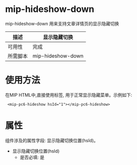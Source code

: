 ﻿# mip-hideshow-down 

mip-hideshow-down 用来支持文章详情页的显示隐藏切换

| 描述 | 显示隐藏切换|
|---|---|
|可用性	|完成 |
|所需脚本| mip-hideshow-down |

# 使用方法

在MIP HTML中,直接使用标签, 用于正常显示隐藏菜单。示例如下:
```
 <mip-pc6-hideshow hsId="1"></mip-pc6-hideshow>
```

# 属性
组件涉及的属性字段: 显示隐藏切换位置(hsId)。

+ 显示隐藏切换位置(hsId)
    - 是否必填: 是
